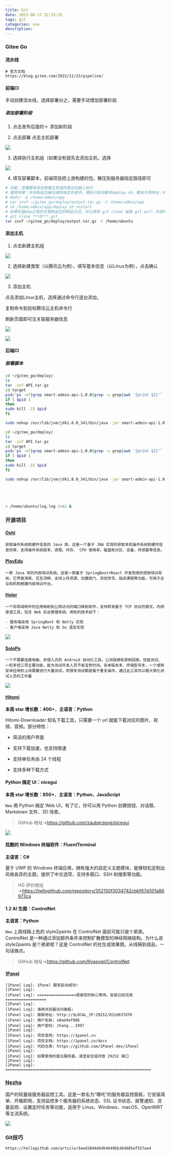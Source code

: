 ```yaml
---
title: Git
date: 2023-06-17 22:33:35
tags: git
categories: use
description: 
---
```



### Gitee Go

#### 流水线

```
# 官方文档
https://blog.gitee.com/2022/11/23/pipeline/
```

#### 前端CI

手动创建流水线，选择部署分之，需要手动增加部署阶段

##### 添加部署阶段

1. 点击发布后面的＋    添加新阶段

2. 点击部署  点击主机部署

![](https://s3.bmp.ovh/imgs/2023/06/17/2e1e2d665f8fcd29.png)


3. 选择执行主机组（如果没有就先去添加主机，选择

![](https://s3.bmp.ovh/imgs/2023/06/17/d1715a1b2ec593f8.png)

4. 填写部署脚本，前端项目把上游构建的包，解压到服务器指定路径即可

```sh
# 功能：部署脚本会在部署主机组的每台机器上执行
# 使用场景：先将制品包解压缩到指定目录中，再执行启动脚本deploy.sh，脚本示例地址：https://gitee.com/gitee-go/spring-boot-maven-deploy-case/blob/master/deploy.sh
# mkdir -p /home/admin/app
# tar zxvf ~/gitee_go/deploy/output.tar.gz -C /home/admin/app
# sh /home/admin/app/deploy.sh restart
# 如果你是php之类的无需制品包的制品方式，可以使用 git clone 或者 git pull 将源代码更新到服务器，再执行其他命令
# git clone ***@***.git
tar zxvf ~/gitee_go/deploy/output.tar.gz -C /home/ubuntu 


```





#### 添加主机

1. 点击新建主机组

![](https://s3.bmp.ovh/imgs/2023/06/17/e0925018357ec4d5.png)

2. 选择新建类型（以腾讯云为例），填写基本信息（以Linux为例），点击确认

![](https://s3.bmp.ovh/imgs/2023/06/17/09807a134b458ca9.png)

3. 添加主机

点击添加Linux主机，选择通过命令行逐台添加，

复制命令到目标腾讯云主机命令行

刷新页面即可见关联服务器信息

![](https://s3.bmp.ovh/imgs/2023/06/17/ba5c1004444b1e6a.png)


![](https://s3.bmp.ovh/imgs/2023/06/17/b3943c35c7f70d3b.png)



#### 后端CI



##### 部署脚本

```sh
cd ~/gitee_go/deploy/
ls
tar -zxf API.tar.gz
cd target
pid=`ps -ef|grep smart-admin-api-1.0.0|grep -v grep|awk '{print $2}'`
if [ $pid ]
then
sudo kill -15 $pid  
fi

sudo nohup /usr/lib/jvm/jdk1.8.0_341/bin/java -jar smart-admin-api-1.0.0.jar >/home/ubuntu/log.log &


```


```sh
cd ~/gitee_go/deploy/
ls
tar -zxf API.tar.gz
cd target
pid=`ps -ef|grep smart-admin-api-1.0.0|grep -v grep|awk '{print $2}'`
if [ $pid ]
then
sudo kill -15 $pid  
fi

sudo nohup /usr/lib/jvm/jdk1.8.0_341/bin/java -jar smart-admin-api-1.0.0.jar





> /home/ubuntu/log.log 2>&1 &

```



### 开源项目


#### [Oshi](https://github.com/oshi/oshi)

```
获取操作系统和硬件信息的 Java 库。这是一个基于 JNA 实现的获取本机操作系统和硬件信息的库，支持操作系统版本、进程、内存、 CPU 使用率、磁盘和分区、设备、传感器等信息。
```

#### [PlayEdu](https://github.com/PlayEdu/PlayEdu)

```
一款 Java 写的内部培训系统。这是一款基于 SpringBoot+React 开发而成的视频培训系统，它界面清爽、交互流畅，支持上传资源、创建部门、添加学员、指派课程等功能，可用于企业和机构搭建内部培训平台。
```

#### [Holer](https://github.com/wisdom-projects/holer)

```
一个将局域网中的应用映射到公网访问的端口映射软件，支持转发基于 TCP 协议的报文。内网穿透工具，包含 Web 后台管理系统。用到的技术如下：

- 服务端采用 SpringBoot 和 Netty 实现
- 客户端采用 Java Netty 和 Go 语言实现
```
![](https://s3.bmp.ovh/imgs/2023/09/13/e1c366275bdb16f6.png)


#### [SoloPo](https://github.com/alipay/SoloPi)

```
一个不需要连接电脑、非侵入式的 Android 自动化工具。公测版拥有录制回放、性能测试、一机多控三项主要功能，能为测试开发人员节省宝贵时间。安卓版本多、终端型号多，一个成熟安卓应用的上线需要进行大量测试，而很多测试都是属于重复操作，通过此工具可以极大简化测试人员的工作量
```
![](https://s3.bmp.ovh/imgs/2023/09/13/f9f815c624347451.png)


#### [Hitomi](https://github.com/KurtBestor/Hitomi-Downloader)

**本周 star 增长数：400+**，**主语言：Python**

Hitomi-Downloader 知名下载工具，只需要一个 url 就能下载对应的图片、视频、音频。部分特性：

- 简洁的用户界面
    
- 支持下载加速，也支持限速
    
- 支持单任务由 24 个线程
    
- 支持多种下载方式

#### Python 搞定 UI：nicegui

**本周 star 增长数：850+**，**主语言：Python、JavaScript**

`New` 用 Python 搞定 Web UI，有了它，你可以用 Python 创建按钮、对话框、Markdown 文件、3D 场景。

> GitHub 地址→https://github.com/zauberzeug/nicegui

![](https://s3.bmp.ovh/imgs/2023/09/22/65aeeb9f2a95da35.png)


#### 炫酷的 Windows 终端软件：FluentTerminal

**主语言：C#**

基于 UWP 的 Windows 终端应用，拥有强大的自定义主题模块，能够轻松定制出风格各异的主题。提供了中文选项，支持多窗口、SSH 和搜索等功能。

> HG 评价地址→https://hellogithub.com/repository/352150f3034742cbbf67d301a86973ca


#### 1.2 AI 生图：ControlNet

**主语言：Python**

`New` 上周线稿上色的 style2paints 在 ControlNet 面前可能只是个弟弟。ControlNet 是一种通过添加额外条件来控制扩散模型的神经网络结构。为什么说 style2paints 是个弟弟呢？这是 ControlNet 的社生成效果图，从线稿到成品，一句话搞点。

> GitHub 地址→https://github.com/lllyasviel/ControlNet


#### [1Panel](https://github.com/1Panel-dev/1Panel)

```
[1Panel Log]: 1Panel 服务启动成功!
[1Panel Log]:
[1Panel Log]: =================感谢您的耐心等待，安装已经完成==================
[1Panel Log]:
[1Panel Log]: 请用浏览器访问面板:
[1Panel Log]: 面板地址: http://$LOCAL_IP:29252/821d637d70
[1Panel Log]: 用户名称: e0ae9ef986
[1Panel Log]: 用户密码: zhang...1997
[1Panel Log]:
[1Panel Log]: 项目官网: https://1panel.cn
[1Panel Log]: 项目文档: https://1panel.cn/docs
[1Panel Log]: 代码仓库: https://github.com/1Panel-dev/1Panel
[1Panel Log]:
[1Panel Log]: 如果使用的是云服务器，请至安全组开放 29252 端口
[1Panel Log]:
[1Panel Log]: ================================================================
```

###  [Nezha](https://github.com/naiba/nezha)

国产的轻量级服务器监控工具。这是一款名为“哪吒”的服务器监控面板，它安装简单、开箱即用，支持监控多个服务器的系统状态、SSL 证书状态、报警通知、流量监控、设置定时任务等功能，适用于 Linux、Windows、macOS、OpenWRT 等主流系统。

![](https://s3.bmp.ovh/imgs/2023/10/12/87fe9705e1078ecc.png)



### Git技巧


```
https://hellogithub.com/article/9aed28d4d64b4649bb364685ef557ae4
```